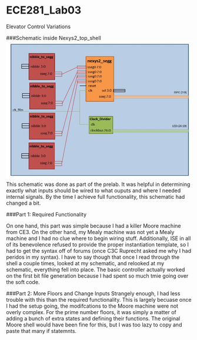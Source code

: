 ECE281_Lab03
============

Elevator Control Variations

###Schematic inside Nexys2_top_shell
![alt text](https://github.com/byarbrough/ECE281_Lab03/blob/master/Inside_top_shell.jpg?raw=true "Inner Schematic")
This schematic was done as part of the prelab. It was helpful in determining exactly what inputs should be wired to what ouputs and where I needed internal signals. By the time I achieve full functionality, this schematic had changed a bit.

###Part 1: Required Functionality

On one hand, this part was simple because I had a killer Moore machine from CE3. On the other hand, my Mealy machine was not yet a Mealy machine and I had no clue where to begin wiring stuff. Additionally, ISE in all of its benevolence refused to provide the proper instantiation template, so I had to get the syntax off of forums (once C3C Ruprecht asked me why I had peridos in my syntax). I have to say though that once I read through the shell a couple times, looked at my schematic, and relooked at my schematic, everything fell into place. The basic controller actually worked on the first bit file generation because I had spent so much tmie going over the soft code.

###Part 2: More Floors and Change Inputs
Strangely enough, I had less trouble with this than the required functionality. This is largely becuase once I had the setup going, the modifcations to the Moore machine were not overly complex. For the prime number floors, it was simply a matter of adding a bunch of extra states and defining their functions. The original Moore shell would have been fine for this, but I was too lazy to copy and paste that many if statemnts.
